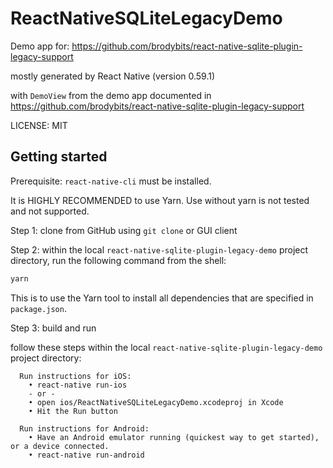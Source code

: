 # ReactNativeSQLiteLegacyDemo

Demo app for: <https://github.com/brodybits/react-native-sqlite-plugin-legacy-support>

mostly generated by React Native (version 0.59.1)

with `DemoView` from the demo app documented in <https://github.com/brodybits/react-native-sqlite-plugin-legacy-support>

LICENSE: MIT

## Getting started

Prerequisite: `react-native-cli` must be installed.

It is HIGHLY RECOMMENDED to use Yarn. Use without yarn is not tested and not supported.

Step 1: clone from GitHub using `git clone` or GUI client

Step 2: within the local `react-native-sqlite-plugin-legacy-demo` project directory, run the following command from the shell:

```sh
yarn
```

This is to use the Yarn tool to install all dependencies that are specified in `package.json`.

Step 3: build and run

follow these steps within the local `react-native-sqlite-plugin-legacy-demo` project directory:

```
  Run instructions for iOS:
    • react-native run-ios
    - or -
    • open ios/ReactNativeSQLiteLegacyDemo.xcodeproj in Xcode
    • Hit the Run button

  Run instructions for Android:
    • Have an Android emulator running (quickest way to get started), or a device connected.
    • react-native run-android
```
